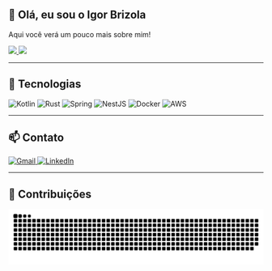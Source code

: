 ## 👋 Olá, eu sou o Igor Brizola  
Aqui você verá um pouco mais sobre mim!

<div>
  <a href="https://github.com/IgorBrizola">
    <img height="180em" src="https://github-readme-stats.vercel.app/api?username=IgorBrizola&show_icons=true&bg_color=00000000&theme=dracula">
    <img height="180em" src="https://github-readme-stats.vercel.app/api/top-langs/?username=IgorBrizola&hide_progress=true&theme=dracula">
  </a>
</div>

---

## 🚀 Tecnologias

<div>
  <img loading="lazy" src="https://cdn.jsdelivr.net/gh/devicons/devicon@latest/icons/kotlin/kotlin-original.svg" width="60" height="60" alt="Kotlin" />     
  <img loading="lazy" src="https://cdn.jsdelivr.net/gh/devicons/devicon@latest/icons/rust/rust-original.svg" width="60" height="60" alt="Rust" />
  <img loading="lazy" src="https://cdn.jsdelivr.net/gh/devicons/devicon@latest/icons/spring/spring-original.svg" width="60" height="60" alt="Spring" />
  <img loading="lazy" src="https://cdn.jsdelivr.net/gh/devicons/devicon@latest/icons/nestjs/nestjs-original.svg" width="60" height="60" alt="NestJS" />
  <img loading="lazy" src="https://cdn.jsdelivr.net/gh/devicons/devicon@latest/icons/docker/docker-original.svg" width="60" height="60" alt="Docker" />
  <img loading="lazy" src="https://cdn.jsdelivr.net/gh/devicons/devicon@latest/icons/amazonwebservices/amazonwebservices-original-wordmark.svg" width="60" height="60" alt="AWS" />
</div>

---

## 📫 Contato

<div>
  <a href="mailto:igorbrizzola@gmail.com">
    <img src="https://img.shields.io/badge/-Gmail-%23333?style=for-the-badge&logo=gmail&logoColor=white" target="_blank" alt="Gmail">
  </a>
  <a href="https://www.linkedin.com/in/igor-brizola-683166222/" target="_blank">
    <img src="https://img.shields.io/badge/-LinkedIn-%230077B5?style=for-the-badge&logo=linkedin&logoColor=white" target="_blank" alt="LinkedIn">
  </a> 
</div>

---

## 🐍 Contribuições

<picture>
  <source media="(prefers-color-scheme: dark)" srcset="https://raw.githubusercontent.com/platane/snk/output/github-contribution-grid-snake-dark.svg" />
  <source media="(prefers-color-scheme: light)" srcset="https://raw.githubusercontent.com/platane/snk/output/github-contribution-grid-snake.svg" />
  <img alt="github contribution grid snake animation" src="https://raw.githubusercontent.com/platane/snk/output/github-contribution-grid-snake.svg" />
</picture>
